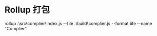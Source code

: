 

# Rollup 打包

rollup .\src\complier\index.js --file .\build\complier.js --format iife --name "Complier"